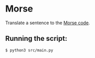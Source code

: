 # Morse

Translate a sentence to the [Morse code](https://en.wikipedia.org/wiki/Morse_code).

## Running the script:

```
$ python3 src/main.py
```
